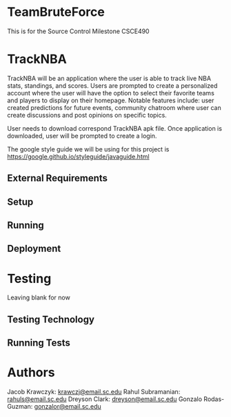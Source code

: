 # TeamBruteForce
This is for the Source Control Milestone CSCE490
# TrackNBA
TrackNBA will be an application where the user is able to track live NBA stats, standings, and scores.
Users are prompted to create a personalized account where the user will have the option to select
their favorite teams and players to display on their homepage. 
Notable features include: user created predictions for future events, community chatroom where 
user can create discussions and post opinions on specific topics.


 User needs to download correspond TrackNBA apk file. Once application is downloaded, 
 user will be prompted to create a login. 

The google style guide we will be using for this project is https://google.github.io/styleguide/javaguide.html
## External Requirements
## Setup
## Running
## Deployment
# Testing

Leaving blank for now
## Testing Technology
## Running Tests
# Authors
Jacob Krawczyk: krawczj@email.sc.edu
Rahul Subramanian: rahuls@email.sc.edu
Dreyson Clark: dreyson@email.sc.edu
Gonzalo Rodas-Guzman: gonzalor@email.sc.edu
